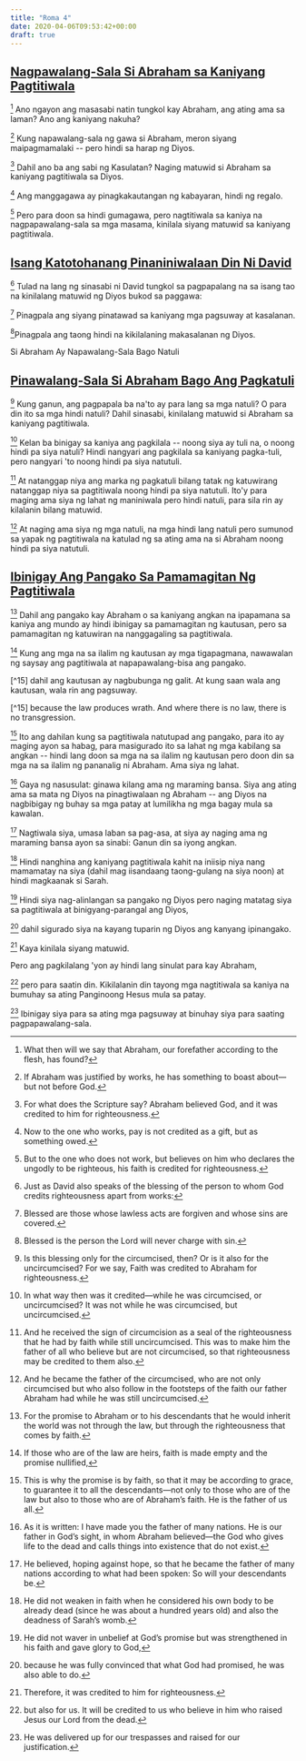 ```yaml
---
title: "Roma 4"
date: 2020-04-06T09:53:42+00:00
draft: true
---
```


## [Nagpawalang-Sala Si Abraham sa Kaniyang Pagtitiwala](# "Abraham Justified by Faith")

[^1] Ano ngayon ang masasabi natin tungkol kay Abraham, ang ating ama sa laman? Ano ang kaniyang nakuha?

[^1]: What then will we say that Abraham, our forefather according to the flesh, has found?

[^2] Kung napawalang-sala ng gawa si Abraham, meron siyang maipagmamalaki -- pero hindi sa harap ng Diyos.

[^2]: If Abraham was justified by works, he has something to boast about—but not before God.

[^3] Dahil ano ba ang sabi ng Kasulatan? Naging matuwid si Abraham sa kaniyang pagtitiwala sa Diyos.

[^3]: For what does the Scripture say? Abraham believed God, and it was credited to him for righteousness.

[^4] Ang manggagawa ay pinagkakautangan ng kabayaran, hindi ng regalo.

[^4]: Now to the one who works, pay is not credited as a gift, but as something owed.

[^5] Pero para doon sa hindi gumagawa, pero nagtitiwala sa kaniya na nagpapawalang-sala sa mga masama, kinilala siyang matuwid sa kaniyang pagtitiwala.

[^5]: But to the one who does not work, but believes on him who declares the ungodly to be righteous, his faith is credited for righteousness.

## [Isang Katotohanang Pinaniniwalaan Din Ni David](# "David Celebrating the Same Truth")

[^6] Tulad na lang ng sinasabi ni David tungkol sa pagpapalang na sa isang tao na kinilalang matuwid ng Diyos bukod sa paggawa:

[^6]: Just as David also speaks of the blessing of the person to whom God credits righteousness apart from works:

[^7] Pinagpala ang siyang pinatawad sa kaniyang mga pagsuway at kasalanan.

[^7]: Blessed are those whose lawless acts are forgiven
and whose sins are covered.

[^8]Pinagpala ang taong
hindi na kikilalaning makasalanan ng Diyos.

[^8]: Blessed is the person
the Lord will never charge with sin.

Si Abraham Ay Napawalang-Sala Bago Natuli

## [Pinawalang-Sala Si Abraham Bago Ang Pagkatuli](# "Abraham Justified before Circumcision")

[^9] Kung ganun, ang pagpapala ba na'to ay para lang sa mga natuli? O para din ito sa mga hindi natuli? Dahil sinasabi, kinilalang matuwid si Abraham sa kaniyang pagtitiwala.

[^9]: Is this blessing only for the circumcised, then? Or is it also for the uncircumcised? For we say, Faith was credited to Abraham for righteousness.

[^10] Kelan ba binigay sa kaniya ang pagkilala -- noong siya ay tuli na, o noong hindi pa siya natuli? Hindi nangyari ang pagkilala sa kaniyang pagka-tuli, pero nangyari 'to noong hindi pa siya natutuli.

[^10]: In what way then was it credited—while he was circumcised, or uncircumcised? It was not while he was circumcised, but uncircumcised.

[^11] At natanggap niya ang marka ng pagkatuli bilang tatak ng katuwirang natanggap niya sa pagtitiwala noong hindi pa siya natutuli. Ito'y para maging ama siya ng lahat ng maniniwala pero hindi natuli, para sila rin ay kilalanin bilang matuwid.

[^11]: And he received the sign of circumcision as a seal of the righteousness that he had by faith while still uncircumcised. This was to make him the father of all who believe but are not circumcised, so that righteousness may be credited to them also.

[^12] At naging ama siya ng mga natuli, na mga hindi lang natuli pero sumunod sa yapak ng pagtitiwala na katulad ng sa ating ama na si Abraham noong hindi pa siya natutuli.

[^12]: And he became the father of the circumcised, who are not only circumcised but who also follow in the footsteps of the faith our father Abraham had while he was still uncircumcised.

## [Ibinigay Ang Pangako Sa Pamamagitan Ng Pagtitiwala](# "The Promise Granted through Faith")

[^13] Dahil ang pangako kay Abraham o sa kaniyang angkan na ipapamana sa kaniya ang mundo ay hindi ibinigay sa pamamagitan ng kautusan, pero sa pamamagitan ng katuwiran na nanggagaling sa pagtitiwala.

[^13]: For the promise to Abraham or to his descendants that he would inherit the world was not through the law, but through the righteousness that comes by faith.

[^14] Kung ang mga na sa ilalim ng kautusan ay mga tigapagmana, nawawalan ng saysay ang pagtitiwala at napapawalang-bisa ang pangako.

[^14]: If those who are of the law are heirs, faith is made empty and the promise nullified,

[^15] dahil ang kautusan ay nagbubunga ng galit. At kung saan wala ang kautusan, wala rin ang pagsuway.

[^15] because the law produces wrath. And where there is no law, there is no transgression.

[^16] Ito ang dahilan kung sa pagtitiwala natutupad ang pangako, para ito ay maging ayon sa habag, para masigurado ito sa lahat ng mga kabilang sa angkan -- hindi lang doon sa mga na sa ilalim ng kautusan pero doon din sa mga na sa ilalim ng pananalig ni Abraham. Ama siya ng lahat.

[^16]: This is why the promise is by faith, so that it may be according to grace, to guarantee it to all the descendants—not only to those who are of the law but also to those who are of Abraham’s faith. He is the father of us all.

[^17] Gaya ng nasusulat: ginawa kilang ama ng maraming bansa. Siya ang ating ama sa mata ng Diyos na pinagtiwalaan ng Abraham -- ang Diyos na nagbibigay ng buhay sa mga patay at lumilikha ng mga bagay mula sa kawalan.

[^17]: As it is written: I have made you the father of many nations. He is our father in God’s sight, in whom Abraham believed—the God who gives life to the dead and calls things into existence that do not exist.

[^18] Nagtiwala siya, umasa laban sa pag-asa, at siya ay naging ama ng maraming bansa ayon sa sinabi: Ganun din sa iyong angkan.

[^18]: He believed, hoping against hope, so that he became the father of many nations according to what had been spoken: So will your descendants be.

[^19] Hindi nanghina ang kaniyang pagtitiwala kahit na iniisip niya nang mamamatay na siya (dahil mag iisandaang taong-gulang na siya noon) at hindi magkaanak si Sarah.

[^19]: He did not weaken in faith when he considered his own body to be already dead (since he was about a hundred years old) and also the deadness of Sarah’s womb.

[^20] Hindi siya nag-alinlangan sa pangako ng Diyos pero naging matatag siya sa pagtitiwala at binigyang-parangal ang Diyos,

[^20]: He did not waver in unbelief at God’s promise but was strengthened in his faith and gave glory to God,

[^21] dahil sigurado siya na kayang tuparin ng Diyos ang kanyang ipinangako.

[^21]: because he was fully convinced that what God had promised, he was also able to do.

[^22] Kaya kinilala siyang matuwid.

[^22]: Therefore, it was credited to him for righteousness.

Pero ang pagkilalang 'yon ay hindi lang sinulat para kay Abraham,

[^23]: Now it was credited to him was not written for Abraham alone,

[^24] pero para saatin din. Kikilalanin din tayong mga nagtitiwala sa kaniya na bumuhay sa ating Panginoong Hesus mula sa patay.

[^24]: but also for us. It will be credited to us who believe in him who raised Jesus our Lord from the dead.

[^25] Ibinigay siya para sa ating mga pagsuway at binuhay siya para saating pagpapawalang-sala.

[^25]: He was delivered up for our trespasses and raised for our justification.
